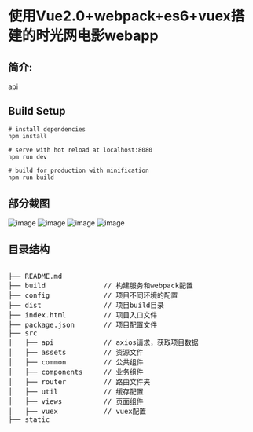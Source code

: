 
使用Vue2.0+webpack+es6+vuex搭建的时光网电影webapp
====
简介:
---
api 
  
Build Setup
---
```
# install dependencies
npm install

# serve with hot reload at localhost:8080
npm run dev

# build for production with minification
npm run build
```

部分截图
---

![image](https://github.com/Jmhh/vue-shiguang-movie/blob/master/screenshots/1.png)
![image](https://github.com/Jmhh/vue-shiguang-movie/blob/master/screenshots/2.png)
![image](https://github.com/Jmhh/vue-shiguang-movie/blob/master/screenshots/3.png)
![image](https://github.com/Jmhh/vue-shiguang-movie/blob/master/screenshots/4.png)

目录结构
---
<pre>

├── README.md           
├── build              // 构建服务和webpack配置
├── config             // 项目不同环境的配置
├── dist               // 项目build目录
├── index.html         // 项目入口文件
├── package.json       // 项目配置文件
├── src
│   ├── api            // axios请求，获取项目数据
│   ├── assets         // 资源文件
│   ├── common         // 公共组件
│   ├── components     // 业务组件
│   ├── router         // 路由文件夹
│   ├── util           // 缓存配置
│   ├── views          // 页面组件
│   ├── vuex           // vuex配置
├── static
<pre>
